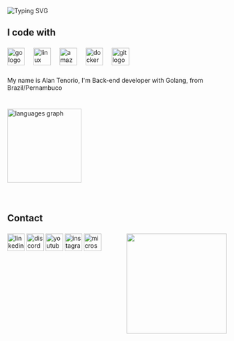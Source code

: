 ![Typing SVG](https://readme-typing-svg.demolab.com?font=Mulish&size=30&pause=1000&color=ffffff&&width=600&lines=Hey+What's+Up+???.;Alan+Tenório.)

###


<h2 align="left">I code with</h2>

###

<div align="left">
  <img src="https://cdn.jsdelivr.net/gh/devicons/devicon/icons/go/go-original.svg" height="40" alt="go logo"  />
  <img width="12" />
  <img src="https://cdn.jsdelivr.net/gh/devicons/devicon/icons/linux/linux-original.svg" height="40" alt="linux logo"  />
  <img width="12" />
  <img src="https://cdn.jsdelivr.net/gh/devicons/devicon/icons/amazonwebservices/amazonwebservices-line-wordmark.svg" height="40" alt="amazonwebservices logo"  />
  <img width="12" />
  <img src="https://cdn.jsdelivr.net/gh/devicons/devicon/icons/docker/docker-original.svg" height="40" alt="docker logo"  />
  <img width="12" />
  <img src="https://cdn.jsdelivr.net/gh/devicons/devicon/icons/git/git-original.svg" height="40" alt="git logo"  />
</div>

###

<p align="left">My name is Alan Tenorio, I'm Back-end developer with Golang, from Brazil/Pernambuco</p>

###

<br clear="both">

<div align="left">
  <img src="https://github-readme-stats.vercel.app/api/top-langs?username=AlanTenorio&locale=en&hide_title=false&layout=compact&card_width=320&langs_count=5&theme=aura&hide_border=true&order=2&custom_title=Most%20used%20Languages" height="170" alt="languages graph"  />
</div>

###

<br clear="both">

<h2 align="left">Contact</h2>

###

<img align="right" height="230" src="https://i.giphy.com/media/v1.Y2lkPTc5MGI3NjExdnk5c2h5dno5NGY1a212Y3Q2dTg0OWxxcThyOXE3Ynl2NjVsMHJtbCZlcD12MV9pbnRlcm5hbF9naWZfYnlfaWQmY3Q9cw/McIBYFNF5pkayHj6vl/giphy.gif"  />

###

<div align="left">
  <img src="https://img.shields.io/static/v1?message=LinkedIn&logo=linkedin&label=&color=0077B5&logoColor=white&labelColor=&style=for-the-badge" height="40" alt="linkedin logo"  />
  <img src="https://img.shields.io/static/v1?message=Discord&logo=discord&label=&color=7289DA&logoColor=white&labelColor=&style=for-the-badge" height="40" alt="discord logo"  />
  <img src="https://img.shields.io/static/v1?message=Youtube&logo=youtube&label=&color=FF0000&logoColor=white&labelColor=&style=for-the-badge" height="40" alt="youtube logo"  />
  <img src="https://img.shields.io/static/v1?message=Instagram&logo=instagram&label=&color=E4405F&logoColor=white&labelColor=&style=for-the-badge" height="40" alt="instagram logo"  />
  <img src="https://img.shields.io/static/v1?message=Outlook&logo=microsoft-outlook&label=&color=0078D4&logoColor=white&labelColor=&style=for-the-badge" height="40" alt="microsoft-outlook logo"  />
</div>

###
